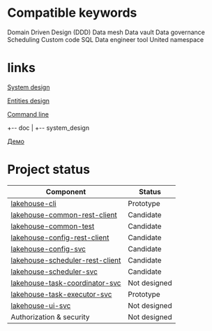 # Compatible keywords
Domain Driven Design (DDD)
Data mesh
Data vault
Data governance
Scheduling
Custom code
SQL 
Data engineer tool
United namespace
# links
[System design](./doc/system_design/system_design.md)



[Entities design](./doc/entities_design/entities_design.md)

[Command line](./lakehouse-cli/doc/commandline.MD)

+-- doc
|   +-- system_design


[Демо](./demo/README.md)

# Project status

| Component                                                             | Status                 |   
|-----------------------------------------------------------------------|------------------------|
|[lakehouse-cli](../../lakehouse-cli) | Prototype              |
|[lakehouse-common-rest-client](../../lakehouse-common-rest-client)     | Candidate              |
|[lakehouse-common-test](../../lakehouse-common-test)                   | Candidate              |
|[lakehouse-config-rest-client](../../lakehouse-config-rest-client)     | Candidate              |
|[lakehouse-config-svc](../../lakehouse-config-svc)                     | Candidate              |
|[lakehouse-scheduler-rest-client](../../lakehouse-scheduler-rest-client)| Candidate              |
|[lakehouse-scheduler-svc](../../lakehouse-scheduler-svc)| Candidate              |
|[lakehouse-task-coordinator-svc](../../lakehouse-task-coordinator-svc)| Not designed           |
|[lakehouse-task-executor-svc](../../lakehouse-task-executor-svc)| Prototype              |
|[lakehouse-ui-svc](../../lakehouse-ui-svc) | Not designed           |
|Authorization & security  | Not designed           |
